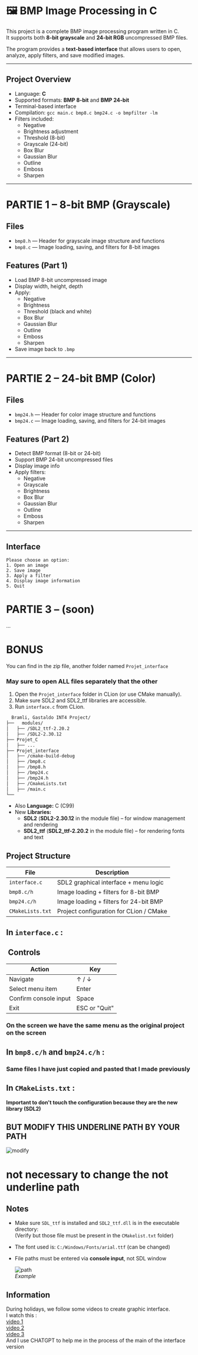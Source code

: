 # 🖼️ BMP Image Processing in C

This project is a complete BMP image processing program written in C.  
It supports both **8-bit grayscale** and **24-bit RGB** uncompressed BMP files.

The program provides a **text-based interface** that allows users to open, analyze, apply filters, and save modified images.

---

## Project Overview

- Language: **C**
- Supported formats: **BMP 8-bit** and **BMP 24-bit**
- Terminal-based interface
- Compilation: `gcc main.c bmp8.c bmp24.c -o bmpfilter -lm`
- Filters included:
    - Negative
    - Brightness adjustment
    - Threshold (8-bit)
    - Grayscale (24-bit)
    - Box Blur
    - Gaussian Blur
    - Outline
    - Emboss
    - Sharpen

---

# PARTIE 1 – 8-bit BMP (Grayscale)

## Files
- `bmp8.h` — Header for grayscale image structure and functions
- `bmp8.c` — Image loading, saving, and filters for 8-bit images

## Features (Part 1)
- Load BMP 8-bit uncompressed image
- Display width, height, depth
- Apply:
    - Negative
    - Brightness
    - Threshold (black and white)
    - Box Blur
    - Gaussian Blur
    - Outline
    - Emboss
    - Sharpen
- Save image back to `.bmp`

---

# PARTIE 2 – 24-bit BMP (Color)

## Files
- `bmp24.h` — Header for color image structure and functions
- `bmp24.c` — Image loading, saving, and filters for 24-bit images

## Features (Part 2)
- Detect BMP format (8-bit or 24-bit)
- Support BMP 24-bit uncompressed files
- Display image info
- Apply filters:
    - Negative
    - Grayscale
    - Brightness
    - Box Blur
    - Gaussian Blur
    - Outline
    - Emboss
    - Sharpen

---

## Interface

```text
Please choose an option:
1. Open an image
2. Save image
3. Apply a filter
4. Display image information
5. Quit
```

# PARTIE 3 – (soon)
...
# BONUS

You can find in the zip file, another folder named `Projet_interface`  
### **May sure to open ALL files separately that the other** 
1. Open the `Projet_interface` folder in CLion (or use CMake manually).
2. Make sure SDL2 and SDL2_ttf libraries are accessible.
3. Run `interface.c` from CLion.


```bash
  Bramli, Gastaldo INT4 Project/
├──   modules/                
│   ├── /SDL2_ttf-2.20.2
│   ├── /SDL2-2.30.12
├── Projet_C
│   ├── ...
├── Projet_interface
│   ├── /cmake-build-debug
│   ├── /bmp8.c
│   ├── /bmp8.h
│   ├── /bmp24.c
│   ├── /bmp24.h
│   ├── /CmakeLists.txt
│   ├── /main.c
└──
```

- Also **Language:** C (C99)
- New **Libraries:**
    - **SDL2** (**SDL2-2.30.12** in the module file) – for window management and rendering
    - **SDL2_ttf** (**SDL2_ttf-2.20.2** in the module file) – for rendering fonts and text

## Project Structure

| File             | Description                             |
|------------------|-----------------------------------------|
| `interface.c`    | SDL2 graphical interface + menu logic   |
| `bmp8.c/h`       | Image loading + filters for 8-bit BMP   |
| `bmp24.c/h`      | Image loading + filters for 24-bit BMP  |
| `CMakeLists.txt` | Project configuration for CLion / CMake |

## In `interface.c` :

## ️ Controls

| Action                | Key           |
|-----------------------|---------------|
| Navigate              | ↑ / ↓         |
| Select menu item      | Enter         |
| Confirm console input | Space         |
| Exit                  | ESC or "Quit" |

### **On the screen we have the same menu as the original project on the screen**

## In `bmp8.c/h` and `bmp24.c/h` :

### **Same files I have just copied and pasted that I made previously** 

## In `CMakeLists.txt` : 

 **Important to don't touch the configuration because they are the new library (SDL2)**
 ## **BUT MODIFY THIS UNDERLINE PATH BY YOUR PATH**
  ![modify](./screenshots/modify.png)
  # not necessary to change the not underline path 
## Notes

- Make sure `SDL_ttf` is installed and `SDL2_ttf.dll` is in the executable directory:  
  (Verify but those file must be present in the `CMakelist.txt` folder)
- The font used is: `C:/Windows/Fonts/arial.ttf` (can be changed)
- File paths must be entered via **console input**, not SDL window  


   ![path](./screenshots/path.png)  
  *Example*

## Information

During holidays, we follow some videos to create graphic interface.  
I watch this :  
  [video 1]("https://www.youtube.com/watch?v=yX05p3FUmEA")    
  [video 2]("https://www.youtube.com/watch?v=Lwx9rSgwoDg&t=1460s")   
  [video 3]("https://www.youtube.com/watch?v=N5CZLSVU0DA&t=407s")  
And I use CHATGPT to help me in the process of the main of the interface version






